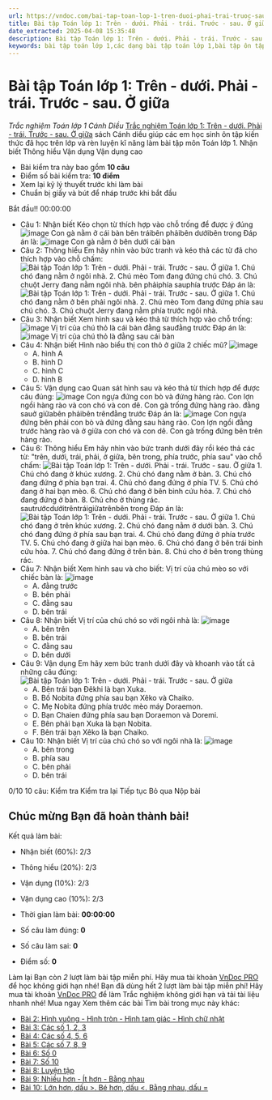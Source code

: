 ```yaml
---
url: https://vndoc.com/bai-tap-toan-lop-1-tren-duoi-phai-trai-truoc-sau-o-giua-205682
title: Bài tập Toán lớp 1: Trên - dưới. Phải - trái. Trước - sau. Ở giữa - Trắc nghiệm Toán lớp 1 Cánh Diều - VnDoc.com
date_extracted: 2025-04-08 15:35:48
description: Bài tập Toán lớp 1: Trên - dưới. Phải - trái. Trước - sau. Ở giữa là tài liệu do VnDoc biên soạn theo chương trình của bộ sách Cánh Diều giúp các em học sinh lớp 1 ôn tập lại kiến thức đã được học trên lớp.
keywords: bài tập toán lớp 1,các dạng bài tập toán lớp 1,bài tập ôn tập toán lớp 1,đề ôn tập toán lớp 1,giải bài tập toán lớp 1 nâng cao,đề thi học sinh giỏi Toán lớp 1,Toán lớp 1,sách cánh diều,bài tập toán lớp 1 sách cánh diều
---
```


# Bài tập Toán lớp 1: Trên - dưới. Phải - trái. Trước - sau. Ở giữa
 _Trắc nghiệm Toán lớp 1 Cánh Diều_
[Trắc nghiệm Toán lớp 1: Trên - dưới. Phải - trái. Trước - sau. Ở giữa](<https://vndoc.com/bai-tap-toan-lop-1-tren-duoi-phai-trai-truoc-sau-o-giua-205682>) sách Cánh diều giúp các em học sinh ôn tập kiến thức đã học trên lớp và rèn luyện kĩ năng làm bài tập môn Toán lớp 1.
Nhận biết Thông hiểu Vận dụng Vận dụng cao
  * Bài kiểm tra này bao gồm **10 câu**
  * Điểm số bài kiểm tra: **10 điểm**
  * Xem lại kỹ lý thuyết trước khi làm bài
  * Chuẩn bị giấy và bút để nháp trước khi bắt đầu

Bắt đầu\!\!
00:00:00
  * Câu 1:  Nhận biết
Kéo chọn từ thích hợp vào chỗ trống để được ý đúng
![image](https://i.vdoc.vn/data/image/2024/09/09/trac-nghiem-toan-4-h65.png)
Con gà nằm ở  cái bàn
bên tráibên phảibên dướibên trong
Đáp án là:
![image](/data/image/2024/09/09/trac-nghiem-toan-4-h65.png)
Con gà nằm ở bên dưới cái bàn
  * Câu 2:  Thông hiểu
Em hãy nhìn vào bức tranh và kéo thả các từ đã cho thích hợp vào chỗ chấm:
![Bài tập Toán lớp 1: Trên - dưới. Phải - trái. Trước - sau. Ở giữa](https://i.vdoc.vn/data/image/2020/09/04/bai-tap-toan-lop-1-sach-canh-dieu-bai-1-anh-so-2.jpg)
1\. Chú chó đang nằm ở  ngôi nhà.
2\. Chú mèo Tom đang đứng  chú chó.
3\. Chú chuột Jerry đang nằm  ngôi nhà.
bên phảiphía sauphía trước
Đáp án là:
![Bài tập Toán lớp 1: Trên - dưới. Phải - trái. Trước - sau. Ở giữa](/data/image/2020/09/04/bai-tap-toan-lop-1-sach-canh-dieu-bai-1-anh-so-2.jpg)
1\. Chú chó đang nằm ở bên phải ngôi nhà.
2\. Chú mèo Tom đang đứng phía sau chú chó.
3\. Chú chuột Jerry đang nằm phía trước ngôi nhà.
  * Câu 3:  Nhận biết
Xem hình sau và kéo thả từ thích hợp vào chỗ trống:
![image](https://i.vdoc.vn/data/image/2024/09/09/trac-nghiem-toan-h1.png)
Vị trí của chú thỏ là  cái bàn
đằng sauđằng trước
Đáp án là:
![image](/data/image/2024/09/09/trac-nghiem-toan-h1.png)
Vị trí của chú thỏ là đằng sau cái bàn
  * Câu 4:  Nhận biết
Hình nào biểu thị con thỏ ở giữa 2 chiếc mũ?
![image](https://i.vdoc.vn/data/image/2024/09/09/trac-nghiem-toan-4-h66.png)
    * A. hình A 
    * B. hình D 
    * C. hình C 
    * D. hình B 
  * Câu 5:  Vận dụng cao
Quan sát hình sau và kéo thả từ thích hợp để được câu đúng:
![image](https://i.vdoc.vn/data/image/2024/09/09/trac-nghiem-toan-h3.png)
Con ngựa đứng  con bò và đứng  hàng rào. Con lợn ngồi  hàng rào và  con chó và con dê. Con gà trống đứng  hàng rào.
đằng sauở giữabên phảibên trênđằng trước
Đáp án là:
![image](/data/image/2024/09/09/trac-nghiem-toan-h3.png)
Con ngựa đứng bên phải con bò và đứng đằng sau hàng rào. Con lợn ngồi đằng trước hàng rào và ở giữa con chó và con dê. Con gà trống đứng bên trên hàng rào.
  * Câu 6:  Thông hiểu
Em hãy nhìn vào bức tranh dưới đây rồi kéo thả các từ: "trên, dưới, trái, phải, ở giữa, bên trong, phía trước, phía sau" vào chỗ chấm:
![Bài tập Toán lớp 1: Trên - dưới. Phải - trái. Trước - sau. Ở giữa](https://i.vdoc.vn/data/image/2020/09/04/bai-tap-toan-lop-1-sach-canh-dieu-bai-1-anh-so-1.jpg)
1\. Chú chó đang ở  khúc xương.
2\. Chú chó đang nằm ở  bàn.
3\. Chú chó đang đứng ở phía  bạn trai.
4\. Chú chó đang đứng ở phía  TV.
5\. Chú chó đang ở  hai bạn mèo.
6\. Chú chó đang ở bên  bình cứu hỏa.
7\. Chú chó đang đứng ở  bàn.
8\. Chú cho ở  thùng rác.
sautrướcdướitrêntráigiữatrênbên trong
Đáp án là:
![Bài tập Toán lớp 1: Trên - dưới. Phải - trái. Trước - sau. Ở giữa](/data/image/2020/09/04/bai-tap-toan-lop-1-sach-canh-dieu-bai-1-anh-so-1.jpg)
1\. Chú chó đang ở trên khúc xương.
2\. Chú chó đang nằm ở dưới bàn.
3\. Chú chó đang đứng ở phía sau bạn trai.
4\. Chú chó đang đứng ở phía trước TV.
5\. Chú chó đang ở giữa hai bạn mèo.
6\. Chú chó đang ở bên trái bình cứu hỏa.
7\. Chú chó đang đứng ở trên bàn.
8\. Chú cho ở bên trong thùng rác.
  * Câu 7:  Nhận biết
Xem hình sau và cho biết: Vị trí của chú mèo so với chiếc bàn là:
![image](https://i.vdoc.vn/data/image/2024/09/09/trac-nghiem-toan-h2.png)
    * A. đằng trước 
    * B. bên phải 
    * C. đằng sau 
    * D. bên trái 
  * Câu 8:  Nhận biết
Vị trí của chú chó so với ngôi nhà là:
![image](https://i.vdoc.vn/data/image/2024/09/09/trac-nghiem-toan-4-h64.png)
    * A. bên trên 
    * B. bên trái 
    * C. đằng sau 
    * D. bên dưới 
  * Câu 9:  Vận dụng
Em hãy xem bức tranh dưới đây và khoanh vào tất cả những câu đúng:
![Bài tập Toán lớp 1: Trên - dưới. Phải - trái. Trước - sau. Ở giữa](https://i.vdoc.vn/data/image/2020/09/04/bai-tap-toan-lop-1-sach-canh-dieu-bai-1-anh-so-3.jpg)
    * A. Bên trái bạn Đêkhi là bạn Xuka. 
    * B. Bố Nobita đứng phía sau bạn Xêko và Chaiko. 
    * C. Mẹ Nobita đứng phía trước mèo máy Doraemon. 
    * D. Bạn Chaien đứng phía sau bạn Doraemon và Doremi. 
    * E. Bên phải bạn Xuka là bạn Nobita. 
    * F. Bên trái bạn Xêko là bạn Chaiko. 
  * Câu 10:  Nhận biết
Vị trí của chú chó so với ngôi nhà là:
![image](https://i.vdoc.vn/data/image/2024/09/09/trac-nghiem-toan-4-h63.png)
    * A. bên trong 
    * B. phía sau 
    * C. bên phải 
    * D. bên trái 

0/10
10 câu:
Kiểm tra Kiểm tra lại Tiếp tục Bỏ qua Nộp bài
## Chúc mừng Bạn đã hoàn thành bài\!
Kết quả làm bài:
  * Nhận biết \(60%\):
2/3
  * Thông hiểu \(20%\):
2/3
  * Vận dụng \(10%\):
2/3
  * Vận dụng cao \(10%\):
2/3

  * Thời gian làm bài:  **00:00:00**
  * Số câu làm đúng: **0**
  * Số câu làm sai: **0**
  * Điểm số: **0**

Làm lại
Bạn còn _2_ lượt làm bài tập miễn phí. Hãy mua tài khoản [VnDoc PRO](</pro>) để học không giới hạn nhé\!  Bạn đã dùng hết 2 lượt làm bài tập miễn phí\! Hãy mua tài khoản [VnDoc PRO](</pro>) để làm Trắc nghiệm không giới hạn và tải tài liệu nhanh nhé\!  Mua ngay
Xem thêm các bài Tìm bài trong mục này khác:
  * [Bài 2: Hình vuông - Hình tròn - Hình tam giác - Hình chữ nhật](</bai-tap-toan-lop-1-hinh-vuong-hinh-tron-hinh-tam-giac-hinh-chu-nhat-205723>)
  * [Bài 3: Các số 1, 2, 3](</bai-tap-toan-lop-1-cac-so-1-2-3-205725>)
  * [Bài 4: Các số 4, 5, 6](</bai-tap-toan-lop-1-cac-so-4-5-6-222377>)
  * [Bài 5: Các số 7, 8, 9](</bai-tap-toan-lop-1-cac-so-7-8-9-328398>)
  * [Bài 6: Số 0](</bai-tap-toan-lop-1-so-0-328488>)
  * [Bài 7: Số 10](</bai-tap-toan-lop-1-so-10-328498>)
  * [Bài 8: Luyện tập](</bai-tap-toan-lop-1-luyen-tap-trang-20-329401>)
  * [Bài 9: Nhiều hơn - Ít hơn - Bằng nhau](</bai-tap-toan-lop-1-nhieu-hon-it-hon-bang-nhau-329473>)
  * [Bài 10: Lớn hơn, dấu >. Bé hơn, dấu <. Bằng nhau, dấu =](</bai-tap-toan-lop-1-lon-hon-dau-lon-be-hon-dau-be-bang-nhau-dau-bang-329843>)

